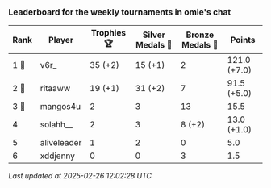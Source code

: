 ### Leaderboard for the weekly tournaments in omie's chat
| Rank | Player | Trophies 🏆 | Silver Medals 🥈 | Bronze Medals 🥉 | Points |
|------|--------|-------------|------------------|------------------|--------|
| 1 🥇 | v6r_ | 35 (+2) | 15 (+1) | 2 | 121.0 (+7.0) |
| 2 🥈 | ritaaww | 19 (+1) | 31 (+2) | 7 | 91.5 (+5.0) |
| 3 🥉 | mangos4u | 2 | 3 | 13 | 15.5 |
| 4 | solahh__ | 2 | 3 | 8 (+2) | 13.0 (+1.0) |
| 5 | aliveleader | 1 | 2 | 0 | 5.0 |
| 6 | xddjenny | 0 | 0 | 3 | 1.5 |

_Last updated at 2025-02-26 12:02:28 UTC_